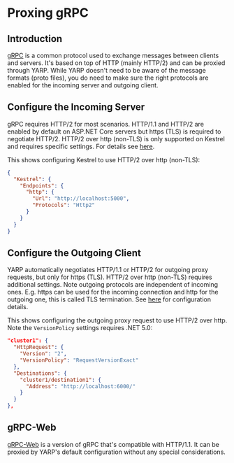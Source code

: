 # Proxing gRPC

## Introduction

[gRPC](https://grpc.io/) is a common protocol used to exchange messages between clients and servers. It's based on top of HTTP (mainly HTTP/2) and can be proxied through YARP. While YARP doesn't need to be aware of the message formats (proto files), you do need to make sure the right protocols are enabled for the incoming server and outgoing client.

## Configure the Incoming Server

gRPC requires HTTP/2 for most scenarios. HTTP/1.1 and HTTP/2 are enabled by default on ASP.NET Core servers but https (TLS) is required to negotiate HTTP/2. HTTP/2 over http (non-TLS) is only supported on Kestrel and requires specific settings.  For details see [here](https://docs.microsoft.com/aspnet/core/grpc/aspnetcore#server-options).

This shows configuring Kestrel to use HTTP/2 over http (non-TLS):
```json
{
  "Kestrel": {
    "Endpoints": {
      "http": {
        "Url": "http://localhost:5000",
        "Protocols": "Http2"
      }
    }
  }
}
```

## Configure the Outgoing Client

YARP automatically negotiates HTTP/1.1 or HTTP/2 for outgoing proxy requests, but only for https (TLS). HTTP/2 over http (non-TLS) requires additional settings. Note outgoing protocols are independent of incoming ones. E.g. https can be used for the incoming connection and http for the outgoing one, this is called TLS termination. See [here](proxyhttpclientconfig.md#httprequest) for configuration details.

This shows configuring the outgoing proxy request to use HTTP/2 over http. Note the `VersionPolicy` settings requires .NET 5.0:
```json
"cluster1": {
  "HttpRequest": {
    "Version": "2",
    "VersionPolicy": "RequestVersionExact"
  },
  "Destinations": {
    "cluster1/destination1": {
      "Address": "http://localhost:6000/"
    }
  }
},
```

## gRPC-Web

[gRPC-Web](https://grpc.io/docs/platforms/web/basics/) is a version of gRPC that's compatible with HTTP/1.1. It can be proxied by YARP's default configuration without any special considerations.
